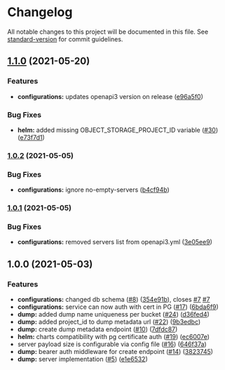 # Changelog

All notable changes to this project will be documented in this file. See [standard-version](https://github.com/conventional-changelog/standard-version) for commit guidelines.

## [1.1.0](https://github.com/MapColonies/dump-server/compare/v1.0.2...v1.1.0) (2021-05-20)


### Features

* **configurations:** updates openapi3 version on release ([e96a5f0](https://github.com/MapColonies/dump-server/commit/e96a5f0189c97223ef67f0a45bb0a8b1a15bb6d7))


### Bug Fixes

* **helm:** added missing OBJECT_STORAGE_PROJECT_ID variable ([#30](https://github.com/MapColonies/dump-server/issues/30)) ([e73f7d1](https://github.com/MapColonies/dump-server/commit/e73f7d12cc9e552946ab4e8f039c84200433f481))

### [1.0.2](https://github.com/MapColonies/dump-server/compare/v1.0.1...v1.0.2) (2021-05-05)


### Bug Fixes

* **configurations:** ignore no-empty-servers ([b4cf94b](https://github.com/MapColonies/dump-server/commit/b4cf94b6457f69142ef894796191b79d57089525))

### [1.0.1](https://github.com/MapColonies/dump-server/compare/v1.0.0...v1.0.1) (2021-05-05)


### Bug Fixes

* **configurations:** removed servers list from openapi3.yml ([3e05ee9](https://github.com/MapColonies/dump-server/commit/3e05ee908a8f469a1e0534155d87b1f5bf0b51b2))

## 1.0.0 (2021-05-03)


### Features

* **configurations:** changed db schema ([#8](https://github.com/MapColonies/dump-server/issues/8)) ([354e91b](https://github.com/MapColonies/dump-server/commit/354e91b9edb5f50138c272a70c698181d521376a)), closes [#7](https://github.com/MapColonies/dump-server/issues/7) [#7](https://github.com/MapColonies/dump-server/issues/7)
* **configurations:** service can now auth with cert in PG ([#17](https://github.com/MapColonies/dump-server/issues/17)) ([6bda6f9](https://github.com/MapColonies/dump-server/commit/6bda6f95bfe15e1ba69682d5c0c011c0eaeb2d3d))
* **dump:** added dump name uniqueness per bucket ([#24](https://github.com/MapColonies/dump-server/issues/24)) ([d36fed4](https://github.com/MapColonies/dump-server/commit/d36fed4d8f819f65a85757fe41396e5facb4c53f))
* **dump:** added project_id to dump metadata url ([#22](https://github.com/MapColonies/dump-server/issues/22)) ([9b3edbc](https://github.com/MapColonies/dump-server/commit/9b3edbc67ccca542cab2ee5f5517c1b789527450))
* **dump:** create dump metadata endpoint ([#10](https://github.com/MapColonies/dump-server/issues/10)) ([7dfdc87](https://github.com/MapColonies/dump-server/commit/7dfdc877a9249c6652aaa897abf6a85625a813af))
* **helm:** charts compatibility with pg certificate auth ([#19](https://github.com/MapColonies/dump-server/issues/19)) ([ec6007e](https://github.com/MapColonies/dump-server/commit/ec6007eb7717881eb5501c214534ef82bab22e42))
* server payload size is configurable via config file ([#16](https://github.com/MapColonies/dump-server/issues/16)) ([646f37a](https://github.com/MapColonies/dump-server/commit/646f37a85b197e8acf6a6ae0a70ee8e0cbd384cf))
* **dump:** bearer auth middleware for create endpoint ([#14](https://github.com/MapColonies/dump-server/issues/14)) ([3823745](https://github.com/MapColonies/dump-server/commit/382374584329af8b6737b674fd5ca3ea5f5ded51))
* **dump:** server implementation ([#5](https://github.com/MapColonies/dump-server/issues/5)) ([e1e6532](https://github.com/MapColonies/dump-server/commit/e1e65326953440c76698d419824f5e76b6864ee3))
